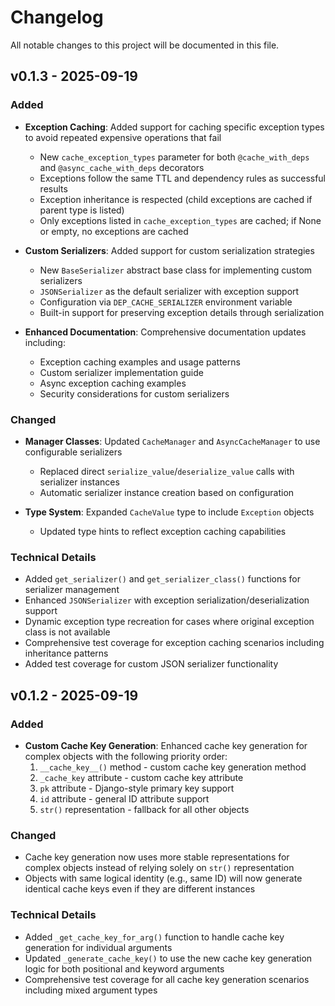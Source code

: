 # Changelog

All notable changes to this project will be documented in this file.

## v0.1.3 - 2025-09-19

### Added

- **Exception Caching**: Added support for caching specific exception types to avoid repeated expensive operations that fail
  - New `cache_exception_types` parameter for both `@cache_with_deps` and `@async_cache_with_deps` decorators
  - Exceptions follow the same TTL and dependency rules as successful results
  - Exception inheritance is respected (child exceptions are cached if parent type is listed)
  - Only exceptions listed in `cache_exception_types` are cached; if None or empty, no exceptions are cached

- **Custom Serializers**: Added support for custom serialization strategies
  - New `BaseSerializer` abstract base class for implementing custom serializers
  - `JSONSerializer` as the default serializer with exception support
  - Configuration via `DEP_CACHE_SERIALIZER` environment variable
  - Built-in support for preserving exception details through serialization

- **Enhanced Documentation**: Comprehensive documentation updates including:
  - Exception caching examples and usage patterns
  - Custom serializer implementation guide
  - Async exception caching examples
  - Security considerations for custom serializers

### Changed

- **Manager Classes**: Updated `CacheManager` and `AsyncCacheManager` to use configurable serializers
  - Replaced direct `serialize_value`/`deserialize_value` calls with serializer instances
  - Automatic serializer instance creation based on configuration

- **Type System**: Expanded `CacheValue` type to include `Exception` objects
  - Updated type hints to reflect exception caching capabilities

### Technical Details

- Added `get_serializer()` and `get_serializer_class()` functions for serializer management
- Enhanced `JSONSerializer` with exception serialization/deserialization support
- Dynamic exception type recreation for cases where original exception class is not available
- Comprehensive test coverage for exception caching scenarios including inheritance patterns
- Added test coverage for custom JSON serializer functionality

## v0.1.2 - 2025-09-19

### Added

- **Custom Cache Key Generation**: Enhanced cache key generation for complex objects with the following priority order:
  1. `__cache_key__()` method - custom cache key generation method
  2. `_cache_key` attribute - custom cache key attribute
  3. `pk` attribute - Django-style primary key support
  4. `id` attribute - general ID attribute support
  5. `str()` representation - fallback for all other objects

### Changed

- Cache key generation now uses more stable representations for complex objects instead of relying solely on `str()` representation
- Objects with same logical identity (e.g., same ID) will now generate identical cache keys even if they are different instances

### Technical Details

- Added `_get_cache_key_for_arg()` function to handle cache key generation for individual arguments
- Updated `_generate_cache_key()` to use the new cache key generation logic for both positional and keyword arguments
- Comprehensive test coverage for all cache key generation scenarios including mixed argument types
